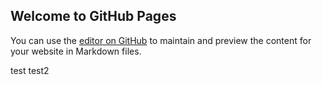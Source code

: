 ## Welcome to GitHub Pages

You can use the [editor on GitHub](https://github.com/Sneko52/MAGD150-Assignments/edit/gh-pages/README.md) to maintain and preview the content for your website in Markdown files.



test
test2
